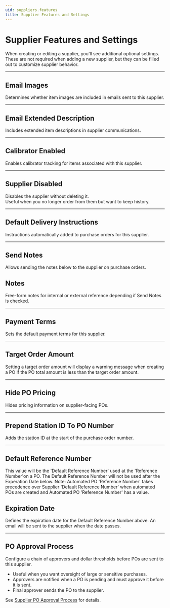 ```yaml
---
uid: suppliers.features
title: Supplier Features and Settings
---
```


# Supplier Features and Settings

When creating or editing a supplier, you’ll see additional optional settings.  
These are not required when adding a new supplier, but they can be filled out to customize supplier behavior.

---

## Email Images
Determines whether item images are included in emails sent to this supplier.

---

## Email Extended Description
Includes extended item descriptions in supplier communications.

---

## Calibrator Enabled
Enables calibrator tracking for items associated with this supplier.

---

## Supplier Disabled
Disables the supplier without deleting it.  
Useful when you no longer order from them but want to keep history.

---

## Default Delivery Instructions
Instructions automatically added to purchase orders for this supplier.

---

## Send Notes
Allows sending the notes below to the supplier on purchase orders.

## Notes
Free-form notes for internal or external reference depending if Send Notes is checked.

---

## Payment Terms
Sets the default payment terms for this supplier.

---

## Target Order Amount
Setting a target order amount will display a warning message when creating a PO if the PO total amount is less than the target order amount.

---

## Hide PO Pricing
Hides pricing information on supplier-facing POs.

---

## Prepend Station ID To PO Number
Adds the station ID at the start of the purchase order number.

---

## Default Reference Number
This value will be the 'Default Reference Number' used at the 'Reference Number'on a PO. The Default Reference Number will not be used after the Experation Date below. Note: Automated PO 'Reference Number' takes precedence over Supplier 'Default Reference Number' when automated POs are created and Automated PO 'Reference Number' has a value.

## Expiration Date
Defines the expiration date for the Default Reference Number above. An email will be sent to the supplier when the date passes.


---

## PO Approval Process
Configure a chain of approvers and dollar thresholds before POs are sent to this supplier.  
- Useful when you want oversight of large or sensitive purchases.  
- Approvers are notified when a PO is pending and must approve it before it is sent.  
- Final approver sends the PO to the supplier.  

See [Supplier PO Approval Process](xref:suppliers.po-approval-process) for details.
